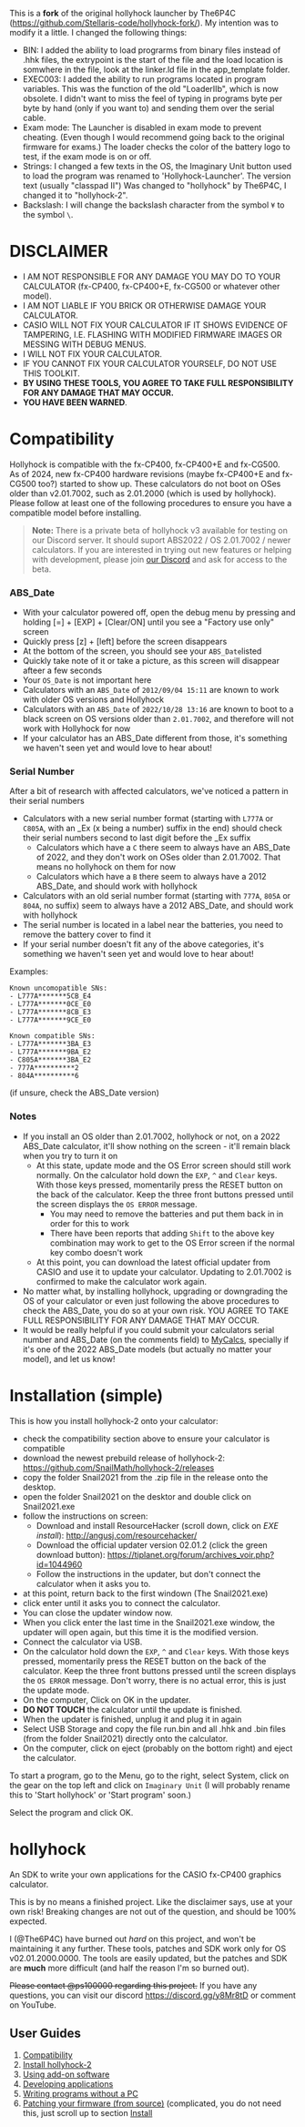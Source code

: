 This is a __fork__ of the original hollyhock launcher by The6P4C (https://github.com/Stellaris-code/hollyhock-fork/).
My intention was to modify it a little. I changed the following things:
- BIN:       I added the ability to load prograrms from binary files instead of .hhk files, the extrypoint is the start of the file and the load location is somwhere in the file,
             look at the linker.ld file in the app_template folder.
- EXEC003:   I added the ability to run programs located in program variables. This was the function of the old "LoaderIIb", which is now obsolete.
             I didn't want to miss the feel of typing in programs byte per byte by hand (only if you want to) and sending them over the serial cable.
- Exam mode: The Launcher is disabled in exam mode to prevent cheating. (Even though I would recommend going back to the original firmware for exams.) 
             The loader checks the color of the battery logo to test, if the exam mode is on or off.
- Strings:   I changed a few texts in the OS, the Imaginary Unit button used to load the program was renamed to 'Hollyhock-Launcher'. The version text (usually "classpad II")
             Was changed to "hollyhock" by The6P4C, I changed it to "hollyhock-2".
- Backslash: I will change the backslash character from the symbol `¥` to the symbol `\`.

# DISCLAIMER
- I AM NOT RESPONSIBLE FOR ANY DAMAGE YOU MAY DO TO YOUR CALCULATOR (fx-CP400, fx-CP400+E, fx-CG500 or whatever other model).  
- I AM NOT LIABLE IF YOU BRICK OR OTHERWISE DAMAGE YOUR CALCULATOR.  
- CASIO WILL NOT FIX YOUR CALCULATOR IF IT SHOWS EVIDENCE OF TAMPERING, I.E. FLASHING WITH MODIFIED FIRMWARE IMAGES OR MESSING WITH DEBUG MENUS.  
- I WILL NOT FIX YOUR CALCULATOR.  
- IF YOU CANNOT FIX YOUR CALCULATOR YOURSELF, DO NOT USE THIS TOOLKIT.  
- **BY USING THESE TOOLS, YOU AGREE TO TAKE FULL RESPONSIBILITY FOR ANY DAMAGE THAT MAY OCCUR.**  
- **YOU HAVE BEEN WARNED**.

# Compatibility
Hollyhock is compatible with the fx-CP400, fx-CP400+E and fx-CG500.  
As of 2024, new fx-CP400 hardware revisions (maybe fx-CP400+E and fx-CG500 too?) started to show up. These calculators do not boot on OSes older than v2.01.7002, such as 2.01.2000 (which is used by hollyhock). Please follow at least one of the following procedures to ensure you have a compatible model before installing.

> **Note:** There is a private beta of hollyhock v3 available for testing on our Discord server. It should suport ABS2022 / OS 2.01.7002 / newer calculators. If you are interested in trying out new features or helping with development, please join [our Discord](https://discord.gg/y8Mr8tD) and ask for access to the beta.

### ABS_Date
- With your calculator powered off, open the debug menu by pressing and holding [=] + [EXP] + [Clear/ON] until you see a "Factory use only" screen
- Quickly press [z] + [left] before the screen disappears
- At the bottom of the screen, you should see your `ABS_Date`listed
- Quickly take note of it or take a picture, as this screen will disappear afteer a few seconds
- Your `OS_Date` is not important here
- Calculators with an `ABS_Date` of `2012/09/04 15:11` are known to work with older OS versions and Hollyhock
- Calculators with an `ABS_Date` of `2022/10/28 13:16` are known to boot to a black screen on OS versions older than `2.01.7002`, and therefore will not work with Hollyhock for now
- If your calculator has an ABS_Date different from those, it's something we haven't seen yet and would love to hear about!

### Serial Number
After a bit of research with affected calculators, we've noticed a pattern in their serial numbers  
- Calculators with a new serial number format (starting with `L777A` or `C805A`, with an _Ex (x being a number) suffix in the end) should check their serial numbers second to last digit before the _Ex suffix
  - Calculators which have a `C` there seem to always have an ABS_Date of 2022, and they don't work on OSes older than 2.01.7002. That means no hollyhock on them for now
  - Calculators which have a `B` there seem to always have a 2012 ABS_Date, and should work with hollyhock
- Calculators with an old serial number format (starting with `777A`, `805A` or `804A`, no suffix) seem to always have a 2012 ABS_Date, and should work with hollyhock
- The serial number is located in a label near the batteries, you need to remove the battery cover to find it
- If your serial number doesn't fit any of the above categories, it's something we haven't seen yet and would love to hear about!

Examples:
```plaintext
Known uncomopatible SNs:
- L777A*******5CB_E4
- L777A*******0CE_E0
- L777A*******8CB_E3
- L777A*******9CE_E0

Known compatible SNs:
- L777A*******3BA_E3
- L777A*******9BA_E2
- C805A*******3BA_E2
- 777A**********2
- 804A**********6
```

(if unsure, check the ABS_Date version)

### Notes
- If you install an OS older than 2.01.7002, hollyhock or not, on a 2022 ABS_Date calculator, it'll show nothing on the screen - it'll remain black when you try to turn it on
  - At this state, update mode and the OS Error screen should still work normally. On the calculator hold down the `EXP`, `^` and `Clear` keys. With those keys pressed, momentarily press the RESET button on the back of the calculator. Keep the three front buttons pressed until the screen displays the `OS ERROR` message.
    - You may need to remove the batteries and put them back in in order for this to work
    - There have been reports that adding `Shift` to the above key combination may work to get to the OS Error screen if the normal key combo doesn't work
  - At this point, you can download the latest official updater from CASIO and use it to update your calculator. Updating to 2.01.7002 is confirmed to make the calculator work again.
- No matter what, by installing hollyhock, upgrading or downgrading the OS of your calculator or even just following the above procedures to check the ABS_Date, you do so at your own risk. YOU AGREE TO TAKE FULL RESPONSIBILITY FOR ANY DAMAGE THAT MAY OCCUR.
- It would be really helpful if you could submit your calculators serial number and ABS_Date (on the comments field) to [MyCalcs](https://my.calcs.quest/), specially if it's one of the 2022 ABS_Date models (but actually no matter your model), and let us know!
  

# Installation (simple)
This is how you install hollyhock-2 onto your calculator:
- check the compatibility section above to ensure your calculator is compatible
- download the newest prebuild release of hollyhock-2: https://github.com/SnailMath/hollyhock-2/releases
- copy the folder Snail2021 from the .zip file in the release onto the desktop.
- open the folder Snail2021 on the desktor and double click on Snail2021.exe
- follow the instructions on screen:
  - Download and install ResourceHacker (scroll down, click on _EXE install_): http://angusj.com/resourcehacker/
  - Download the official updater version 02.01.2 (click the green download button): https://tiplanet.org/forum/archives_voir.php?id=1044960
  - Follow the instructions in the updater, but don't connect the calculator when it asks you to.
- at this point, return back to the first windown (The Snail2021.exe)
- click enter until it asks you to connect the calculator.
- You can close the updater window now.
- When you click enter the last time in the Snail2021.exe window, the updater will open again, but this time it is the modified version.
- Connect the calculator via USB.
- On the calculator hold down the `EXP`, `^` and `Clear` keys. With those keys pressed, momentarily press the RESET button on the back of the calculator. Keep the three front buttons pressed until the screen displays the `OS ERROR` message. Don't worry, there is no actual error, this is just the update mode.
- On the computer, Click on OK in the updater. 
- __DO NOT TOUCH__ the calculator until the update is finished.
- When the updater is finished, unplug it and plug it in again
- Select USB Storage and copy the file run.bin and all .hhk and .bin files (from the folder Snail2021) directly onto the calculator.
- On the computer, click on eject (probably on the bottom right) and eject the calculator.

To start a program, go to the Menu, go to the right, select System, click on the gear on the top left and click on `Imaginary Unit` (I will probably rename this to 'Start hollyhock' or 'Start program' soon.)

Select the program and click OK.


# hollyhock
An SDK to write your own applications for the CASIO fx-CP400 graphics calculator.

This is by no means a finished project. Like the disclaimer says, use at your own risk! Breaking changes are not out of the question, and should be 100% expected.

I (@The6P4C) have burned out *hard* on this project, and won't be maintaining it any further. These tools, patches and SDK work only for OS v02.01.2000.0000. The tools are easily updated, but the patches and SDK are **much** more difficult (and half the reason I'm so burned out).

~~Please contact @ps100000 regarding this project.~~ If you have any questions, you can visit our discord https://discord.gg/y8Mr8tD or comment on YouTube.

## User Guides
1. [Compatibility](#Compatibility)
2. [Install hollyhock-2](#installation-simple)
3. [Using add-on software](doc/user/using.md)
4. [Developing applications](doc/user/developing.md)
5. [Writing programs without a PC](doc/user/exec.md)
6. [Patching your firmware (from source)](doc/user/patching.md) (complicated, you do not need this, just scroll up to section [Install](#installation-simple)

